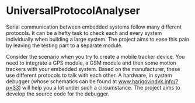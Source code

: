# UniversalProtocolAnalyser
Serial communication between embedded systems follow many different protocols. It can be a hefty task to check each and every system individually when building a large system. The project aims to ease this pain by leaving the testing part to a separate module.


Consider the scenario when you try to create a mobile tracker device. You need to integrate a GPS module, a GSM module and then some motion trackers with your embedded system. Based on the manufacturer, these use different protocols to talk with each other. A hardware, in system debugger (whose schematics can be found at www.harigovindvk.info/?p=33) will help you a lot under such a circumstance. The project aims to develop the source code for the debugger. 
